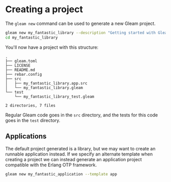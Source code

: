 # Creating a project

The `gleam new` command can be used to generate a new Gleam project.

```sh
gleam new my_fantastic_library --description "Getting started with Gleam!"
cd my_fantastic_library
```

You'll now have a project with this structure:

```
.
├── gleam.toml
├── LICENSE
├── README.md
├── rebar.config
├── src
│   ├── my_fantastic_library.app.src
│   └── my_fantastic_library.gleam
└── test
    └── my_fantastic_library_test.gleam

2 directories, 7 files
```

Regular Gleam code goes in the `src` directory, and the tests for this code
goes in the `test` directory.


## Applications

The default project generated is a library, but we may want to create an
runnable application instead. If we specify an alternate template when
creating a project we can instead generate an application project compatible
with the Erlang OTP framework.

```sh
gleam new my_fantastic_application --template app
```
